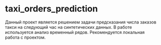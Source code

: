 # taxi_orders_prediction
Данный проект является решением задачи предсказания числа заказов такси на следующий час на синтетических данных. В работе используется анализ временный рядов. Рекомендуется локальная работа с проектом.
